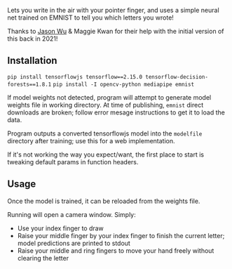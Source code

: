 Lets you write in the air with your pointer finger, and uses a simple neural net trained on EMNIST to tell you which letters you wrote!

Thanks to [Jason Wu](https://github.com/abstractlegwear) & Maggie Kwan for their help with the initial version of this back in 2021!

## Installation
`pip install tensorflowjs tensorflow==2.15.0 tensorflow-decision-forests==1.8.1`
`pip install -I opencv-python mediapipe emnist`

If model weights not detected, program will attempt to generate model weights file in working directory. At time of publishing, `emnist` direct downloads are broken; follow error mesage instructions to get it to load the data.

Program outputs a converted tensorflowjs model into the `modelfile` directory after training; use this for a web implementation.

If it's not working the way you expect/want, the first place to start is tweaking default params in function headers.

## Usage
Once the model is trained, it can be reloaded from the weights file.

Running will open a camera window. Simply:
- Use your index finger to draw
- Raise your middle finger by your index finger to finish the current letter; model predictions are printed to stdout
- Raise your middle and ring fingers to move your hand freely without clearing the letter